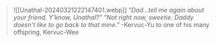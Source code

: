 > ![[Unathal-20240321222147401.webp]]
> *"Dad...tell me again about your friend. Y'know, Unathal?"*
>  *"Not right now, sweetie. Daddy doesn't like to go back to that mine."*
>   -Kervuc-Yu to one of his many offspring, Kervuc-Wee